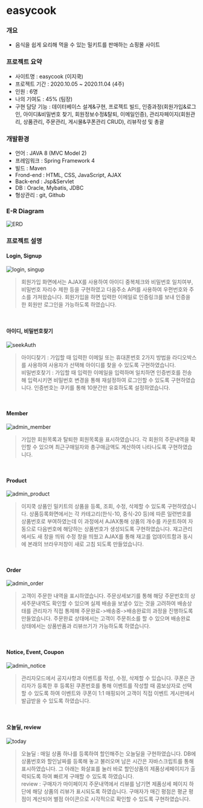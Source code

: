 # easycook
### 개요
+ 음식을 쉽게 요리해 먹을 수 있는 밀키트를 판매하는 쇼핑몰 사이트

### 프로젝트 요약
+ 사이트명 : easycook (이지쿡)
+ 프로젝트 기간 : 2020.10.05 ~ 2020.11.04 (4주)
+ 인원 : 6명
+ 나의 기여도 : 45% (팀장)
+ 구현 담당 기능 : 데이터베이스 설계&구현, 프로젝트 빌드, 인증과정(회원가입&로그인, 아이디&비밀번호 찾기, 회원정보수정&탈퇴, 이메일인증), 관리자페이지(회원관리, 상품관리, 주문관리, 게시물&쿠폰관리 CRUD), 리뷰작성 및 총괄

### 개발환경
+ 언어 : JAVA 8 (MVC Model 2)
+ 프레임워크 : Spring Framework 4
+ 빌드 : Maven
+ Frond-end : HTML, CSS, JavaScript, AJAX
+ Back-end : Jsp&Servlet
+ DB : Oracle, Mybatis, JDBC
+ 형상관리 : git, Github

### E-R Diagram
![ERD](https://user-images.githubusercontent.com/48157259/98438808-fefb6580-212f-11eb-9c95-193b086c5f43.jpg)

### 프로젝트 설명

#### Login, Signup
![login, singup](https://user-images.githubusercontent.com/48157259/98440432-ff016280-213b-11eb-9db0-61ca820cb9e6.png)
> 회원가입 화면에서는 AJAX를 사용하여 아이디 중복체크와 비밀번호 일치여부, 비밀번호 자리수 제한 등을 구현하였고 다음주소 API를 사용하여 우편번호와 주소를 가져왔습니다. 회원가입을 하면 입력한 이메일로 인증링크를 보내 인증을 한 회원만 로그인을 가능하도록 하였습니다.
<br>

#### 아이디, 비밀번호찾기
![seekAuth](https://user-images.githubusercontent.com/48157259/98440175-82ba4f80-213a-11eb-86ba-a667854c83df.png)
> 아이디찾기 : 가입할 때 입력한 이메일 또는 휴대폰번호 2가지 방법을 라디오박스를 사용하여 사용자가 선택해 아이디를 찾을 수 있도록 구현하였습니다. <br>
> 비밀번호찾기 : 가입할 때 입력한 이메일을 입력하며 일치하면 인증번호를 전송해 입력시키면 비밀번호 변경을 통해 재설정하여 로그인할 수 있도록 구현하였습니다. 인증번호는 쿠키를 통해 10분간만 유효하도록 설정하였습니다.
<br>

#### Member
![admin_member](https://user-images.githubusercontent.com/48157259/98440637-315f8f80-213d-11eb-8211-23b0e1ad4efa.png)
> 가입한 회원목록과 탈퇴한 회원목록을 표시하였습니다. 각 회원의 주문내역을 확인할 수 있으며 최근구매일자와 총구매금액도 계산하여 나타나도록 구현하였습니다.
<br>

#### Product
![admin_product](https://user-images.githubusercontent.com/48157259/98440697-7be10c00-213d-11eb-9395-92dbe058c3d4.png)
> 이지쿡 상품인 밀키트의 상품을 등록, 조회, 수정, 삭제할 수 있도록 구현하였습니다. 상품등록화면에서는 각 카테고리(한식-10, 중식-20 등)에 따른 일련번호를 상품번호로 부여하였는데 이 과정에서 AJAX통해 상품의 개수를 카운트하여 자동으로 다음번호에 해당하는 상품번호가 생성되도록 구현하였습니다. 재고관리에서도 새 창을 띄워 수정 창을 띄웠고 AJAX를 통해 재고를 업데이트함과 동시에 본래의 브라우저창이 새로 고침 되도록 만들었습니다.
<br>

#### Order
![admin_order](https://user-images.githubusercontent.com/48157259/98440781-088bca00-213e-11eb-9723-7028d8ecd730.png)
> 고객이 주문한 내역을 표시하였습니다. 주문상세보기를 통해 해당 주문번호의 상세주문내역도 확인할 수 있으며 실제 배송을 보낼수 있는 것을 고려하여 배송상태를 관리자가 직접 통제해 주문완료->배송중->배송완료의 과정을 진행하도록 만들었습니다. 주문완료 상태에서는 고객이 주문취소를 할 수 있으며 배송완료 상태에서는 상품반품과 리뷰쓰기가 가능하도록 하였습니다.
<br>

#### Notice, Event, Coupon
![admin_notice](https://user-images.githubusercontent.com/48157259/98440849-894ac600-213e-11eb-9f7b-369e6e1fc5e9.png)
> 관리자모드에서 공지사항과 이벤트를 작성, 수정, 삭제할 수 있습니다. 쿠폰은 관리자가 등록한 후 등록된 쿠폰번호를 통해 이벤트를 작성할 때 콤보상자로 선택할 수 있도록 하여 이벤트와 쿠폰이 1:1 매핑되어 고객이 직접 이벤트 게시판에서 발급받을 수 있도록 하였습니다.
<br>

#### 오늘딜, review
![today](https://user-images.githubusercontent.com/48157259/98441039-c9f70f00-213f-11eb-9667-4eafb92b01d4.png)
> 오늘딜 : 매일 상품 하나를 등록하여 할인해주는 오늘딜을 구현하였습니다. DB에 상품번호와 할인날짜를 등록해 놓고 불러오며 남은 시간은 자바스크립트를 통해 표시하였습니다. 그 아래는 화살표를 눌러 바로 할인상품의 제품상세페이지가 출력되도록 하여 빠르게 구매할 수 있도록 하였습니다.    
> review : 구매자가 마이페이지 주문내역에서 리뷰를 남기면 제품상세 페이지 하단에 해당 상품의 리뷰가 표시되도록 하였습니다. 구매자가 매긴 평점은 평균 평점이 계산되어 별점 아이콘으로 시각적으로 확인할 수 있도록 구현하였습니다.
<br>
